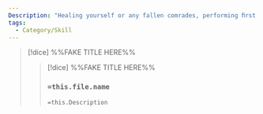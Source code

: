 ```yaml
---
Description: "Healing yourself or any fallen comrades, performing ﬁrst aid, and concocting remedies."
tags:
  - Category/Skill
---
```


>[!dice]  %%FAKE TITLE HERE%%
>>[!dice]  %%FAKE TITLE HERE%%
>>### `=this.file.name`
>> 
>> 
>>`=this.Description`


